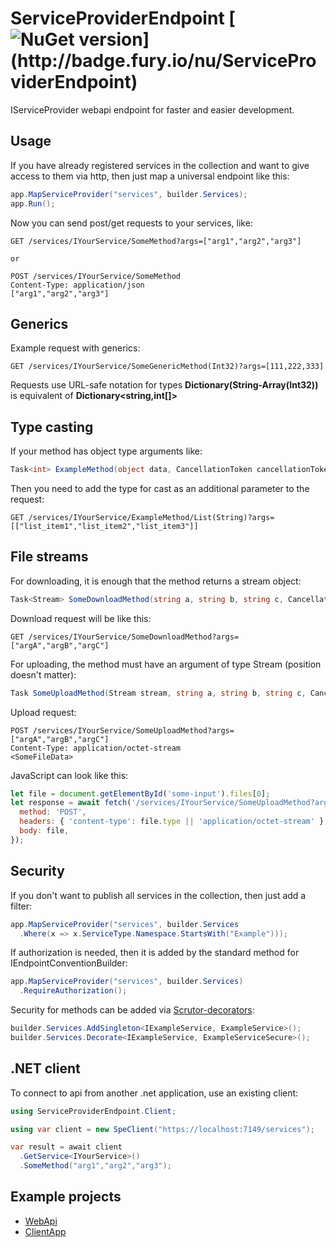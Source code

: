 # ServiceProviderEndpoint [![NuGet version](https://badge.fury.io/nu/ServiceProviderEndpoint.svg?)](http://badge.fury.io/nu/ServiceProviderEndpoint)
IServiceProvider webapi endpoint for faster and easier development.


## Usage
If you have already registered services in the collection and want to give access to them via http, then just map a universal endpoint like this:
```C#
app.MapServiceProvider("services", builder.Services);
app.Run();
```

Now you can send post/get requests to your services, like:
```
GET /services/IYourService/SomeMethod?args=["arg1","arg2","arg3"]

or

POST /services/IYourService/SomeMethod
Content-Type: application/json
["arg1","arg2","arg3"]
```


## Generics
Example request with generics:
```
GET /services/IYourService/SomeGenericMethod(Int32)?args=[111,222,333]
```
Requests use URL-safe notation for types **Dictionary(String-Array(Int32))** is equivalent of **Dictionary<string,int[]>** 


## Type casting
If your method has object type arguments like:
```C#
Task<int> ExampleMethod(object data, CancellationToken cancellationToken);
```
Then you need to add the type for cast as an additional parameter to the request:
```
GET /services/IYourService/ExampleMethod/List(String)?args=[["list_item1","list_item2","list_item3"]]
```


## File streams
For downloading, it is enough that the method returns a stream object:
```C#
Task<Stream> SomeDownloadMethod(string a, string b, string c, CancellationToken cancellationToken);
```
Download request will be like this:
```
GET /services/IYourService/SomeDownloadMethod?args=["argA","argB","argC"]
```

For uploading, the method must have an argument of type Stream (position doesn't matter):
```C#
Task SomeUploadMethod(Stream stream, string a, string b, string c, CancellationToken cancellationToken); 
```
Upload request:
```
POST /services/IYourService/SomeUploadMethod?args=["argA","argB","argC"]
Content-Type: application/octet-stream
<SomeFileData>
```
JavaScript can look like this:
```js
let file = document.getElementById('some-input').files[0];
let response = await fetch('/services/IYourService/SomeUploadMethod?args='+encodeURIComponent(JSON.stringify(["argA","argB","argC"])), {
  method: 'POST',
  headers: { 'content-type': file.type || 'application/octet-stream' },
  body: file,
});
```

## Security
If you don't want to publish all services in the collection, then just add a filter:
```C#
app.MapServiceProvider("services", builder.Services
  .Where(x => x.ServiceType.Namespace.StartsWith("Example")));
```

If authorization is needed, then it is added by the standard method for IEndpointConventionBuilder:
```C#
app.MapServiceProvider("services", builder.Services)
  .RequireAuthorization();
```

Security for methods can be added via [Scrutor-decorators](https://github.com/khellang/Scrutor):
```C#
builder.Services.AddSingleton<IExampleService, ExampleService>();
builder.Services.Decorate<IExampleService, ExampleServiceSecure>();
```


## .NET client
To connect to api from another .net application, use an existing client:
```C#
using ServiceProviderEndpoint.Client;

using var client = new SpeClient("https://localhost:7149/services");

var result = await client
  .GetService<IYourService>()
  .SomeMethod("arg1","arg2","arg3");
```


## Example projects
* [WebApi](https://github.com/mustaddon/ServiceProviderEndpoint/tree/main/Examples/Example.WebApi)
* [ClientApp](https://github.com/mustaddon/ServiceProviderEndpoint/tree/main/Examples/Example.Client)


